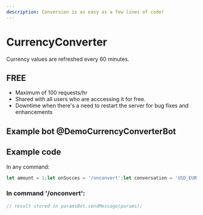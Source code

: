 ```yaml
---
description: Conversion is as easy as a few lines of code!
---
```


# CurrencyConverter

Currency values are refreshed every 60 minutes.

## FREE

* Maximum of 100 requests/hr
* Shared with all users who are acccessing it for free.
* Downtime when there's a need to restart the server for bug fixes and enhancements

## Example bot @DemoCurrencyConverterBot

## Example code

In any command:

```javascript
let amount = 1;let onSucces = '/onconvert';let conversation = 'USD_EUR' // others: USD_BTC, BTC_USD, CNY_BTC and etc...Libs.CurrencyConverter.convert(conversation, amount, onSucces);
```

### In command '/onconvert':

```javascript
// result stored in paramsBot.sendMessage(params);
```



